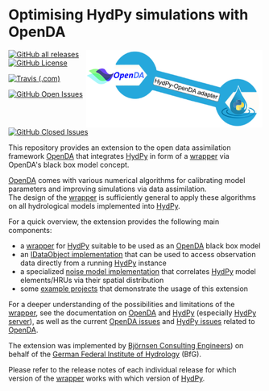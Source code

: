 
# Optimising HydPy simulations with OpenDA

<img src="logo.png" align="right" width="350">

[![GitHub all releases](https://img.shields.io/github/downloads/hydpy-dev/OpenDA/total)](https://github.com//hydpy-dev/OpenDA/releases)
[![GitHub License](https://img.shields.io/github/license/hydpy-dev/OpenDA?color=blue)](https://github.com/hydpy-dev/OpenDA/blob/master/LICENSE)

[![Travis (.com)](https://img.shields.io/travis/com/hydpy-dev/OpenDA/master)](https://app.travis-ci.com/github/hydpy-dev/OpenDA/branches)

[![GitHub Open Issues](https://img.shields.io/github/issues-raw/hydpy-dev/OpenDA)](https://github.com//hydpy-dev/OpenDA/issues?q=is%3Aopen+is%3Aissue)
[![GitHub Closed Issues](https://img.shields.io/github/issues-closed-raw/hydpy-dev/OpenDA)](https://github.com/hydpy-dev/OpenDA/issues?q=is%3Aissue+is%3Aclosed)

This repository provides an extension to the open data assimilation framework [OpenDA](http://openda.org/) that integrates 
[HydPy](https://github.com/hydpy-dev/hydpy#readme) in form of a [wrapper](extensions/HydPyOpenDABBModelWrapper#readme) via OpenDA's black box model concept.

[OpenDA](http://openda.org/) comes with various numerical algorithms for 
calibrating model parameters and improving simulations via data assimilation.  
The design of the [wrapper](extensions/HydPyOpenDABBModelWrapper#readme) is 
sufficiently general to apply these algorithms on all hydrological models 
implemented into [HydPy](https://github.com/hydpy-dev/hydpy#readme).

For a quick overview, the extension provides the following main components:
* a [wrapper](extensions/HydPyOpenDABBModelWrapper#readme) for [HydPy](https://github.com/hydpy-dev/hydpy#readme) suitable to be used as an [OpenDA](http://openda.org/) black box model
* an [IDataObject implementation](extensions/HydPyOpenDABBModelWrapper#HyPyIoObject) that can be used to access observation data directly from a running [HydPy](https://github.com/hydpy-dev/hydpy#readme) instance
* a specialized [noise model implementation](extensions/HydPyOpenDABBModelWrapper/SpatialNoiseModel.md) that correlates [HydPy](https://github.com/hydpy-dev/hydpy#readme) model elements/HRUs via their spatial distribution
* some [example projects](demos#readme) that demonstrate the usage of this extension

For a deeper understanding of the possibilities and limitations of the [wrapper](extensions/HydPyOpenDABBModelWrapper#readme),
see the documentation on [OpenDA](http://openda.org/) and 
[HydPy](https://github.com/hydpy-dev/hydpy#readme) (especially [HydPy server](https://hydpy-dev.github.io/hydpy/master/servertools.html)), as 
well as the current [OpenDA issues](https://github.com/hydpy-dev/OpenDA/issues)
and [HydPy issues](https://github.com/hydpy-dev/hydpy/issues) related to [OpenDA](http://openda.org/).

The extension was implemented by [Björnsen Consulting Engineers](https://www.bjoernsen.de/index.php?id=bjoernsen&L=2))
on behalf of the [German Federal Institute of Hydrology](https://www.bafg.de/EN/Home/homepage_en_node.html) 
(BfG).

Please refer to the release notes of each individual release for which version of the [wrapper](extensions/HydPyOpenDABBModelWrapper) works 
with which version of [HydPy](https://github.com/hydpy-dev/hydpy#readme).
